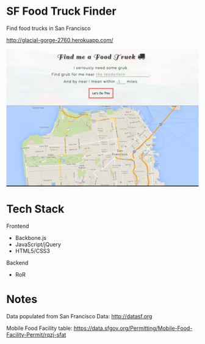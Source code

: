 SF Food Truck Finder
========
Find food trucks in San Francisco

http://glacial-gorge-2760.herokuapp.com/

![ScreenShot](/app/assets/images/screenshot.png)

Tech Stack
=========
Frontend
* Backbone.js
* JavaScript/jQuery
* HTML5/CSS3

Backend
* RoR

Notes
=========
Data populated from San Francisco Data:
http://datasf.org

Mobile Food Facility table:
https://data.sfgov.org/Permitting/Mobile-Food-Facility-Permit/rqzj-sfat
